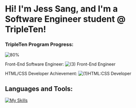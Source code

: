 # Hi! I'm Jess Sang, and I'm a Software Engineer student @ TripleTen!

### TripleTen Program Progress:
![80%](https://progress-bar.xyz/80)

Front-End Software Engineer:
![(3) Front-End Engineer](https://github.com/user-attachments/assets/7da803eb-0f70-4c74-b4d1-ec1277f3646b)


HTML/CSS Developer Achievement:
![(1)HTML:CSS Developer](https://github.com/user-attachments/assets/b53449c4-00f4-4a0c-a16d-553b56c4bcbe)


## **Languages and Tools:**

[![My Skills](https://skillicons.dev/icons?i=js,html,css,vscode,figma,git,github,discord)](https://skillicons.dev)
